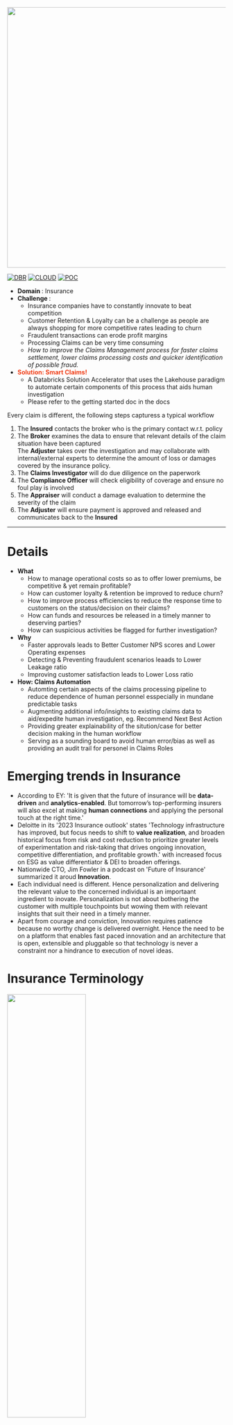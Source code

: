 <img src=https://d1r5llqwmkrl74.cloudfront.net/notebooks/fsi/fs-lakehouse-logo-transparent.png width="600px">

[![DBR](https://img.shields.io/badge/DBR-10.4ML-red?logo=databricks&style=for-the-badge)](https://docs.databricks.com/release-notes/runtime/10.4ml.html)
[![CLOUD](https://img.shields.io/badge/CLOUD-ALL-blue?logo=googlecloud&style=for-the-badge)](https://cloud.google.com/databricks)
[![POC](https://img.shields.io/badge/POC-10_days-green?style=for-the-badge)](https://databricks.com/try-databricks)

* <b>Domain </b>: Insurance 
* <b>Challenge </b>: 
  * Insurance companies have to constantly innovate to beat competition
  * Customer Retention & Loyalty can be a challenge as people are always shopping for more competitive rates leading to churn
  * Fraudulent transactions can erode profit margins 
  * Processing Claims can be very time consuming 
  * <i>How to improve the Claims Management process for faster claims settlement, lower claims processing costs and quicker identification of possible fraud.</i>
* <b><span style="color:#f03c15"> Solution: Smart Claims! </span></b>
  * A Databricks Solution Accelerator that uses the Lakehouse paradigm to automate certain components of this process that aids human investigation 
  * Please refer to the getting started doc in the docs

Every claim is different, the following steps capturess a typical workflow <br>
1. The <b>Insured</b> contacts the broker who is the primary contact w.r.t. policy <br>
2. The <b>Broker</b> examines the data to ensure that relevant details of the claim situation have been captured <br>
The <b>Adjuster</b> takes over the investigation and may collaborate with internal/external experts to determine the amount of loss or damages covered by the insurance policy.<br>
 3. The <b>Claims Investigator</b> will do due diligence on the paperwork<br>
 4. The <b>Compliance Officer</b> will check eligibility of coverage and ensure no foul play is involved<br>
 5. The <b>Appraiser</b> will conduct a damage evaluation to determine the severity of the claim<br>
6. The <b>Adjuster</b> will ensure payment is approved and released and communicates back to the <b>Insured</b><br>

___

# Details
* <b>What</b>
  * How to manage operational costs so as to offer lower premiums, be competitive & yet remain profitable?
  * How can customer loyalty & retention be improved to reduce churn?
  * How to improve process efficiencies to reduce the response time to customers on the status/decision on their claims?
  * How can funds and resources be released in a timely manner to deserving parties?
  * How can suspicious activities be flagged for further investigation?
* <b>Why</b>
  * Faster approvals leads to Better Customer NPS scores and Lower Operating expenses
  * Detecting & Preventing fraudulent scenarios leaads to Lower Leakage ratio
  * Improving customer satisfaction leads to Lower Loss ratio
* <b>How: Claims Automation</b>
  * Automting certain aspects of the claims processing pipeline to reduce dependence of human personnel esspecially in mundane predictable tasks
  * Augmenting additional info/insights to existing claims data to aid/expedite human investigation, eg. Recommend Next Best Action
  * Providing greater explainability of the sitution/case for better decision making in the human workflow
  * Serving as a sounding board to avoid human error/bias as well as providing an audit trail for personel in Claims Roles 

# Emerging trends in Insurance 
* According to EY: 'It is given that the future of insurance will be <b>data-driven</b> and <b>analytics-enabled</b>. But tomorrow’s top-performing insurers will also excel at making <b>human connections</b> and applying the personal touch at the right time.'
* Deloitte in its '2023 Insurance outlook' states 'Technology infrastructure has improved, but focus needs to shift to <b>value realization</b>, and broaden  historical focus from risk and cost reduction to prioritize greater levels of experimentation and risk-taking that drives ongoing innovation, competitive differentiation, and profitable growth.' with increased focus on ESG as value differentiator & DEI to broaden offerings.
* Nationwide CTO, Jim Fowler in a podcast on 'Future of Insurance' summarized it aroud <b>Innovation</b>. 
* Each individual need is different. Hence personalization and delivering the relevant value to the concerned individual is an importaant ingredient to inovate. Personalization is not about bothering the customer with multiple touchpoints but wowing them with relevant insights that suit their need in a timely manner. 
* Apart from courage and conviction, Innovation requires patience because no worthy change is delivered overnight. Hence the need to be on a platform that enables fast paced innovation and an architecture that is open, extensible and pluggable so that technology is never a constraint nor a hindrance to execution of novel ideas. 

# Insurance Terminology
<img src="https://github.com/databricks-industry-solutions/smart-claims/raw/main/resource/images/Insurance Technology.png" width="60%" height="50%">

# Insurance Reference Architecture
<img src="https://github.com/databricks-industry-solutions/smart-claims/raw/main/resource/images/InsuranceReferenceArchitecture.png" width="70%" height="70%">

# Smart Claims Reference Architecture & Data Flow
<img src="https://github.com/databricks-industry-solutions/smart-claims/raw/main/resource/images/smart_claims_process.png" width="70%" height="70%">

Claims flow typically involve some orchestration between an <b>operational</b> system such as Guidewire and an <b>analytic</b> system such as Databricks as shown in the diagram above. End users often use a smart app to file claims, look at the status of their case. Either via an app or an IoT dvice embedded in their vehicle, telematic data iss constantly streaming into one of these two systems which provides a lot of information regarding their driving patterns. Sometimes in the event of other credit scores, this data is used to assign a risk score for the driver which has a direct consequence on their premiums. In some ways, it can be argued that this type of <b>insurance risk score </b> is a better indicator of a person's safety track rather than a generic financial credit score which is determined primarily by their financial track record. 

1. Policy data ingestion 
2. Claims and telematics data ingestion 
3. Ingest all data sources to the cloud storage
4. Incrementally Load Raw data to Delta Bronze table
5. Transform and Manipulate data
6. Model scoring (and model training in the training pipeline)
7. Load predictions to a gold table and perform aggregations
8. Dashboard visualization
9. Feed the results back to the operational system
10. Claims routing based on decision

___

# Datasets
* All the data is synthetically generated data including the images and geo locations
<img src="https://github.com/databricks-industry-solutions/smart-claims/raw/main/resource/images/datasets.png" width="60%" height="60%">

* Typical datasets include the above, some of these are slow moving while others are fast moving. 
* Some are strutured/semi-structured while others are un-structed. 
* Some of these are additive and are appended while others are inccremental updates and are treated as slowly changing dimensions.

___

# Domain Model
<img src="https://github.com/databricks-industry-solutions/smart-claims/raw/main/resource/images/domain_model.png">

* There are several industry prescribed data domain models Eg. OMG (https://www.omg.org/) 
* The above diagram is a simplified domain model to capture some of the relevant data points for the use case.
* For more details, efer to the P&C etity definitions, terminology & logicaal model https://www.omg.org/spec/PC/1.0/PDF

# Insight Generation using ML & Rule Engine 
* A pre-trained <b>ML Model</b> is used to score the image attached in the claims record to assess the severity of damage.
* A <b>Rule Engine </b> is a flexible way to define known operational static checks that can be applied without requiring a human in the loop, thereby speeding up 'routine cases'. When the reported data does not comply with auto detected info, flags are raised to involve additional human investigation
* This additional info helps a claims investigator by narrowing down the number of cases that need intervention a well as by narrowing down the specific areas that need additional follow up and scrutiny
* Some common checks include
  * Claim date should be within coverage period
  * Reported Severity should match ML predicted severity
  * Accident Location as reported by telematics data should match the location as reported in claim
  * Speed limit as reported by telematics should be within speed limits of that region if there is a dispute on who was on the offense 
<img src="https://github.com/databricks-industry-solutions/smart-claims/raw/main/resource/images/rule_engine.png" width="70%" height="70%">

# Workflow
* Different data sources flow in at their own pace, some independent, some with dependencies
* We will use Databricks multi-task Workflows to put the process in auto-pilot mode to demonstrate the Lakehouse paradigm.
* Some nodes are Delta Live Table nodes which employ the medallion architecture to refine and curate data, while others are notebooks which use a Model to score the data while still others are SQL workflows to refresh a dashboard with newly generated insights.
<img src="https://github.com/databricks-industry-solutions/smart-claims/raw/main/resource/images/workflow.png" width="60%" height="60%">
1. Setup involve all the work needed to setup the <br>
2. Ingest claims, Policy & accident data ussing a DLT Pipeline <br>
3. Ingest Telematic data <br>
4. Augment claims data with latitude/longitude using zipcode <br>
5. Apply ML model to incoming image data to auto infer severity <br>
6. Join telematics data with claims data to recreaate scene of accident eg. location, speed. This is where other 3rd party dta can be layered ex. road conditions, weather data, etc. <br>
7. Apply pre-determined rules dynamically to assess merit of the claim and if it is a 'normal' case, release of funds can be expedited <br>
8. Claims Dashboard is refreshed to aid claim investigators with additional data insights inferenced through the data and AI pipeline <br>

<img src="https://github.com/databricks-industry-solutions/smart-claims/raw/main/resource/images/medallion_architecture_dlt.png" width="80%" height="80%">
                                                                                   
Using DLT for ETL helps simplify and operationalize the pipeline with its support for autoloader, data quality via constraints, efficient auto-scaling for streaming workloads, resiliency via restart on failure, execution of administrative operations among others.

* Schema: smart_claims
* Tables:
  * <b>Bronze:</b> bronze_claim, bronze_policy, bronze_accident
  * <b>Silver:</b> silver_claim, silver_policy,  silver_claim_policy, silver_telematics, silver_accident, silver_claim_policy_accident, silver_claim_policy_telematics, silver_claim_policy_location
  * <b>Gold:</b> claim_rules, gold_insights
___

# Insight visualization using Dashboards
A <b>Loss Summary</b> dashboard gives a birds eye view to overall business operations<br>
<img src="https://github.com/databricks-industry-solutions/smart-claims/raw/main/resource/images/summary_dashboard.png" width="60%" height="60%">

* <b>Loss Ratio</b> is computed by insurance claims paid plus adjustment expenses divided by total earned premiums. 
  * For example, if a company pays $80 in claims for every $160 in collected premiums, the loss ratio would be 50%. 
  * The lower the ratio, the more profitable the insurance company. Each insurance company has its target loss ratio. A typical range is between 40%-60%. 
  * Damage is captured in 2 categories - property & liability - their loss ratios are tracked separately
  * The 80/20 Rule generally requires insurance companies to spend at least 80% of the money they take in from premiums on care costs and quality improvement activities. The other 20% can go to administrative, overhead, and marketing costs.
* <b>Summary</b> visualization captures count of incident type by severity
  * <b>Incident type</b> refers to damage on account of 
    * theft, collision (at rest, in motion (single/multiple vehicle collision)
  * <b>Damage Severity</b> is categorized as trivial, minor, major, total loss
* Analyzing recent trends helps to prepare for handling similar claims in the near future, for Eg.
  * What is the frequency of incident/damage amount by hour of day 
    * Are there certain times in a day such as peak hours that are more prone to incidents?
  * Is there a corelation to the age of the driver and the normalized age of the driver 
    * Note there are very few driver below or above a certain threshold
  * What about the number of incident coreelated to the age/make of the vehicle.
  * Which areas of the city have a higher incidence rate(construction, congestion, layout, density, etc)

A per claim <b>Investigation</b> dashboard gives additional where a claims officer picks a claim number and can drill into its various facets<br>
<img src="https://github.com/databricks-industry-solutions/smart-claims/raw/main/resource/images/ClaimsInvestigation.png" width="80%" height="80%">

* The first panel uses <b>counter</b> widgets to provide statistics on rolling counts on number of 
  * Claims filed and of those how many were flagged as 
    * suspicious or 
    * had expired policies or
    * had a severity assessment mimatch or
    * claims amount exceeded the policy limits
* The next widget uses a <b>table</b> view to provide recent claims that are auto scored in the pipeline  using ML iferecing and rule engine
  * A green tick is used to denote auto-assessmentt matches claims description
  * A red cross indicates a mismatch that warrants further manual investigation
* Drill down to a specific claim to see
  * Images of the damaged vehicle 
  * Claim, Policy & Driver details 
  * Telematic data draws the path taken by the vehicle 
  * Reported data is contrasted with assessed data insights
___
# Databricks value proposition in Smart Claims?
* Databricks features used
  * Delta, DLT, Multitask-workflows, ML & MLFlow, DBSQL Queries & Dashboards
* Unified Lakehouse architecture for
  * All data personas to work collaboratively on a single platform contributing to a single pipeline
  * All big data architecture paradigms including streaming, ML, BI, DE & Ops
* Workflow Pipelines are easier to create, monitor and maintain
  * Multi-task Workflows accommodate multiple node types (notebooks, DLT, ML tasks, QL dashboard and support repair&run & compute sharing)
  * DLT pipelines offer quality constraints and faster path to flip dev workloads to production
  * Robust, Scalable and fully automated via REST APIs thereby improving team agility and productivity
* BI & AI workloads 
  * Created, managed with MLFlow for easy reproducibility and auditability
  * Supports any model either created or ported 
  * Parameterized Dashboards that can access all data in the Laake and can be setup in minutes
___
# How best to use this demo? 
* Ideal time: 1 hour (see recorded demo, deck, field-demo link)
* Ideal audience: Mix of tech and business folks (Basic Databricks knowhow is assumed)
* For optimum experience, reduce cluster startup times by having a running ML Runtime Interactive cluster, DBSQL Warehouse, DLT in dev mode
* Ideal Flow:
  * Explain need for claims automation via 'smart claims' & how Lakehouse aids the process 
  * Deck: based on this Readme, set the flow of the story (15 min)
  * Discovery of where they are (10 min)
  * Demo (25 min)
    * Data sources & EDA notebooks                                                                          
    * DE: Workflow & DLT Pipeline (5 min)
    * ML: Model management & inferencing (5 min)
    * BI: Loss summary & Claims Investigation (10 min)
 * Next steps (5 min)
___
<anindita.mahapatra@databricks.com> <br>
<marzi.rasooli@databricks.com> <br>
<sara.slone@databricks.com> <br>
___

&copy; 2022 Databricks, Inc. All rights reserved. The source in this notebook is provided subject to the Databricks License [https://databricks.com/db-license-source].  All included or referenced third party libraries are subject to the licenses set forth below.

| library                                | description             | license    | source                                              |
|----------------------------------------|-------------------------|------------|-----------------------------------------------------|
| geopy                                 | A Python client for geocoding   | MIT        | https://github.com/geopy/geopy                     |


## Getting started

Although specific solutions can be downloaded as .dbc archives from our websites, we recommend cloning these repositories onto your databricks environment. Not only will you get access to latest code, but you will be part of a community of experts driving industry best practices and re-usable solutions, influencing our respective industries. 

<img width="500" alt="add_repo" src="https://user-images.githubusercontent.com/4445837/177207338-65135b10-8ccc-4d17-be21-09416c861a76.png">

To start using a solution accelerator in Databricks simply follow these steps: 

1. Clone solution accelerator repository in Databricks using [Databricks Repos](https://www.databricks.com/product/repos)
2. Attach the `RUNME` notebook to any cluster and execute the notebook via Run-All. A multi-step-job describing the accelerator pipeline will be created, and the link will be provided. The job configuration is written in the RUNME notebook in json format. 
3. Execute the multi-step-job to see how the pipeline runs. 
4. You might want to modify the samples in the solution accelerator to your need, collaborate with other users and run the code samples against your own data. To do so start by changing the Git remote of your repository  to your organization’s repository vs using our samples repository (learn more). You can now commit and push code, collaborate with other user’s via Git and follow your organization’s processes for code development.

The cost associated with running the accelerator is the user's responsibility.


## Project support 

Please note the code in this project is provided for your exploration only, and are not formally supported by Databricks with Service Level Agreements (SLAs). They are provided AS-IS and we do not make any guarantees of any kind. Please do not submit a support ticket relating to any issues arising from the use of these projects. The source in this project is provided subject to the Databricks [License](./LICENSE). All included or referenced third party libraries are subject to the licenses set forth below.

Any issues discovered through the use of this project should be filed as GitHub Issues on the Repo. They will be reviewed as time permits, but there are no formal SLAs for support. 
